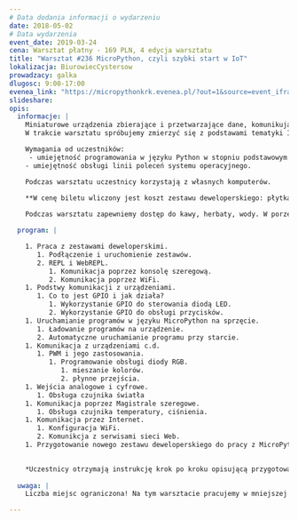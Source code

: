 ```yaml
---
# Data dodania informacji o wydarzeniu
date: 2018-05-02
# Data wydarzenia
event_date: 2019-03-24
cena: Warsztat płatny - 169 PLN, 4 edycja warsztatu
title: "Warsztat #236 MicroPython, czyli szybki start w IoT"
lokalizacja: BiurowiecCystersow
prowadzacy: galka
dlugosc: 9:00-17:00
evenea_link: "https://micropythonkrk.evenea.pl/?out=1&source=event_iframe"
slideshare:
opis:
  informacje: |
    Miniaturowe urządzenia zbierające i przetwarzające dane, komunikujące się przez Internet to już nie element science-fiction, to otaczająca nas rzeczywistość. Ilość urządzeń typu "smart" wzrasta lawinowo. 
    W trakcie warsztatu spróbujemy zmierzyć się z podstawami tematyki IoT (Internet of Things). Z pomocą zestawów deweloperskich opartych o znany mikrokontroler ESP8266 i języka MicroPython, poznamy elementy interakcji z urządzeniami zewnętrznymi: odczyt, zapis i przetwarzanie danych oraz komunikację przez Internet przy pomocy WiFi.

    Wymagania od uczestników:
     - umiejętność programowania w języku Python w stopniu podstawowym obejmująca zagadnienia: typy danych, funkcje, pętle i instrukcje sterujące (`while`, `for`, `if`), używanie gotowych modułów
    - umiejętność obsługi linii poleceń systemu operacyjnego.

    Podczas warsztatu uczestnicy korzystają z własnych komputerów.

    **W cenę biletu wliczony jest koszt zestawu deweloperskiego: płytka, czujnik, kable, kabel USB. Po zakończeniu warsztatu, zestaw ten jest własnością uczestnika. Podczas tego warsztatu, ze względu na jego specyfikę, pracujemy w mniejszej grupie - max. 20 osób.**
  
    Podczas warsztatu zapewniemy dostęp do kawy, herbaty, wody. W porze obiadowej zapewniamy pizzę w wersji mięsnej lub wegatariańskiej.

  program: |

    1. Praca z zestawami deweloperskimi.
       1. Podłączenie i uruchomienie zestawów.
       2. REPL i WebREPL.
          1. Komunikacja poprzez konsolę szeregową.
          2. Komunikacja poprzez WiFi.
    1. Podstwy komunikacji z urządzeniami.
       1. Co to jest GPIO i jak działa?
          1. Wykorzystanie GPIO do sterowania diodą LED.
          2. Wykorzystanie GPIO do obsługi przycisków.
    1. Uruchamianie programów w języku MicroPython na sprzęcie.
       1. Ładowanie programów na urządzenie.
       2. Automatyczne uruchamianie programu przy starcie.
    1. Komunikacja z urządzeniami c.d.
       1. PWM i jego zastosowania.
          1. Programowanie obsługi diody RGB.
             1. mieszanie kolorów.
             2. płynne przejścia.
    1. Wejścia analogowe i cyfrowe.
       1. Obsługa czujnika światła
    1. Komunikacja poprzez Magistrale szeregowe.
       1. Obsługa czujnika temperatury, ciśnienia.
    1. Komunikacja przez Internet.
       1. Konfiguracja WiFi.
       2. Komunikcja z serwisami sieci Web.
    1. Przygotowanie nowego zestawu deweloperskiego do pracy z MicroPython*

  
    *Uczestnicy otrzymają instrukcję krok po kroku opisującą przygotowanie nowego zestawu. W przypadku braku wystarczającej ilości czasu temat może nie zostać przećwiczony "na żywo". 
  
  uwaga: |
    Liczba miejsc ograniczona! Na tym warsztacie pracujemy w mniejszej grupie, max. 20 osób. Organizator zastrzega sobie prawo do zmiany lokalizacji wydarzenia oraz jego odwołania w przypadku niezgłoszenia się minimalnej liczby uczestników.

---
```

